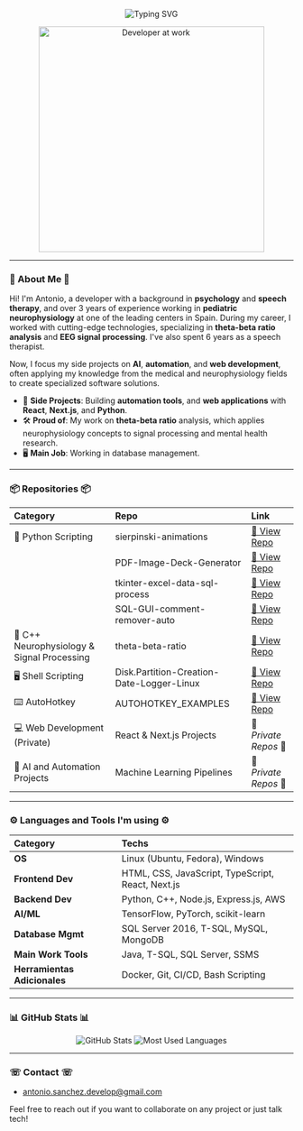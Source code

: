 <p align="center">
  <img src="https://readme-typing-svg.herokuapp.com?font=Fira+Code&size=22&pause=1000&color=F724D7&center=true&vCenter=true&width=500&lines=%F0%9F%8E%89+Welcome+to+my+GitHub+Profile+%F0%9F%8E%89;AI+and+Automation+Enthusiast+%F0%9F%A4%96;Web+Developer+%F0%9F%92%BB;T-SQL+and+SQL+Server+Pro+%F0%9F%93%88" alt="Typing SVG" />
</p>

<p align="center">
  <img src="https://media.giphy.com/media/qgQUggAC3Pfv687qPC/giphy.gif" alt="Developer at work" width="400px" height="auto"/>
</p>

---

### 🌟 About Me 🌟
Hi! I'm Antonio, a developer with a background in **psychology** and **speech therapy**, and over 3 years of experience working in **pediatric neurophysiology** at one of the leading centers in Spain. During my career, I worked with cutting-edge technologies, specializing in **theta-beta ratio analysis** and **EEG signal processing**. I've also spent 6 years as a speech therapist.

Now, I focus my side projects on **AI**, **automation**, and **web development**, often applying my knowledge from the medical and neurophysiology fields to create specialized software solutions.

- 🤖 **Side Projects**: Building **automation tools**, and **web applications** with **React**, **Next.js**, and **Python**.
- 🛠️ **Proud of**: My work on **theta-beta ratio** analysis, which applies neurophysiology concepts to signal processing and mental health research.
- 🖥️ **Main Job**: Working in database management.

---

### 📦 Repositories 📦

| Category                      | Repo                                                  | Link                                                                     |
| :---------------------------- | :---------------------------------------------------- | :----------------------------------------------------------------------- |
| 🐍 Python Scripting            | sierpinski-animations                                 | [🔗 View Repo](https://github.com/toniles/sierpinski-animations)      |
|                                | PDF-Image-Deck-Generator                              | [🔗 View Repo](https://github.com/toniles/PDF-Image-Deck-Generator)   |
|                                | tkinter-excel-data-sql-process                        | [🔗 View Repo](https://github.com/toniles/tkinter-excel-data-sql-process) |
|                                | SQL-GUI-comment-remover-auto                          | [🔗 View Repo](https://github.com/toniles/SQL-GUI-comment-remover-auto) |
| 🧠 C++ Neurophysiology & Signal Processing | theta-beta-ratio                           | [🔗 View Repo](https://github.com/toniles/theta-beta-ratio)           |
| 🖥️ Shell Scripting             | Disk.Partition-Creation-Date-Logger-Linux             | [🔗 View Repo](https://github.com/toniles/Disk.Partition-Creation-Date-Logger-Linux) |
| ⌨️ AutoHotkey                  | AUTOHOTKEY_EXAMPLES                                   | [🔗 View Repo](https://github.com/toniles/AUTOHOTKEY_EXAMPLES)        |
| 💻 Web Development (Private)   | React & Next.js Projects                              | 🚧 *Private Repos* 🚧                                                   |
| 🤖 AI and Automation Projects  | Machine Learning Pipelines                            | 🚧 *Private Repos* 🚧                                                   |

---

### ⚙️ Languages and Tools I'm using ⚙️

| Category            | Techs                                            |
| :------------------ | :----------------------------------------------- |
| **OS**              | Linux (Ubuntu, Fedora), Windows                  |
| **Frontend Dev**    | HTML, CSS, JavaScript, TypeScript, React, Next.js|
| **Backend Dev**     | Python, C++, Node.js, Express.js, AWS            |
| **AI/ML**           | TensorFlow, PyTorch, scikit-learn                |
| **Database Mgmt**   | SQL Server 2016, T-SQL, MySQL, MongoDB           |
| **Main Work Tools** | Java, T-SQL, SQL Server, SSMS                    |
| **Herramientas Adicionales** | Docker, Git, CI/CD, Bash Scripting      |

---

### 📊 GitHub Stats 📊

<p align="center">
  <img src="https://github-readme-stats.vercel.app/api?username=toniles&show_icons=true&theme=radical" alt="GitHub Stats" />
  <img src="https://github-readme-stats.vercel.app/api/top-langs/?username=toniles&layout=compact&theme=radical" alt="Most Used Languages" />
</p>

---

### ☏ Contact ☏

- [antonio.sanchez.develop@gmail.com](mailto:antonio.sanchez.develop@gmail.com)

Feel free to reach out if you want to collaborate on any project or just talk tech!

